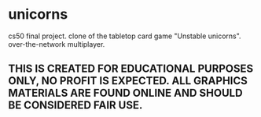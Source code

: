 # unicorns
cs50 final project. clone of the tabletop card game "Unstable unicorns". over-the-network multiplayer.

## THIS IS CREATED FOR EDUCATIONAL PURPOSES ONLY, NO PROFIT IS EXPECTED. ALL GRAPHICS MATERIALS ARE FOUND ONLINE AND SHOULD BE CONSIDERED FAIR USE.
